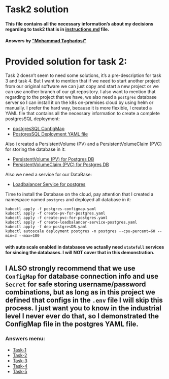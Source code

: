# Task2 solution
#### This file contains all the necessary information’s about my decisions regarding to task2 that is in [instructions.md](instructions.md) file.
#### Answers by ["Mohammad Taghadosi"](https://mtaghadosi.ir)

# Provided solution for task 2:
 Task 2 doesn’t seem to need some solutions, it’s a pre-description for task 3 and task 4. But I want to mention that if we need to start another project from our original software we can just copy and start a new project or we can use another branch of our git repository. I also want to mention that regarding to the project that we have, we also need a `postgres` database server so I can install it on the k8s on-premises cloud by using helm or manually. I prefer the hard way, because it is more flexible, I created a YAML file that contains all the necessary information to create a complete postgresSQL deployment:
 - [postgresSQL ConfigMap](/YAML/postgres-configmap.yaml)
 - [PostgresSQL Deployment YAML file](/YAML/dep-postgresDB.yaml)

Also i created a PersistentVolume (PV) and a PersistentVolumeClaim (PVC) for storing the database in it:
 - [PersistentVolume (PV) for Postgres DB](/YAML/create-pv-for-postgres.yaml)
 - [PersistentVolumeClaim (PVC) for Postgres DB](/YAML/create-pvc-for-postgres.yaml)

Also we need a service for our DataBase:
 - [Loadbalancer Service for postgres](/YAML/create-loadbalancer-service-postgres.yaml)

Time to install the Database on the cloud, pay attention that I created a namespace named `postgres` and deployed all database in it: 

 ```
 kubectl apply -f postgres-configmap.yaml
 kubectl apply -f create-pv-for-postgres.yaml
 kubectl apply -f create-pvc-for-postgres.yaml
 kubectl apply -f create-loadbalancer-service-postgres.yaml
 kubectl apply -f dep-postgresDB.yaml
 kubectl autoscale deployment postgres -n postgres --cpu-percent=60 --min=3 --max=100
 ```
 #### with auto scale enabled in databases we actually need `statefull` services for sincing the databases. I will NOT cover that in this demonstration.

## I ALSO strongly recommend that we use `ConfigMap` for database connection info and use `Secret` for safe storing username/password combinations, but as long as in this project we defined that configs in the `.env` file I will skip this process. I just want you to know in the industrial level I never ever do that, so I demonstrated the ConfigMap file in the postgres YAML file.



### Answers menu:
- [Task-1](/solutions/task1.md)
- [Task-2](/solutions/task2.md)
- [Task-3](/solutions/task3.md)
- [Task-4](/solutions/task4.md)
- [Task-5](/solutions/task5.md)